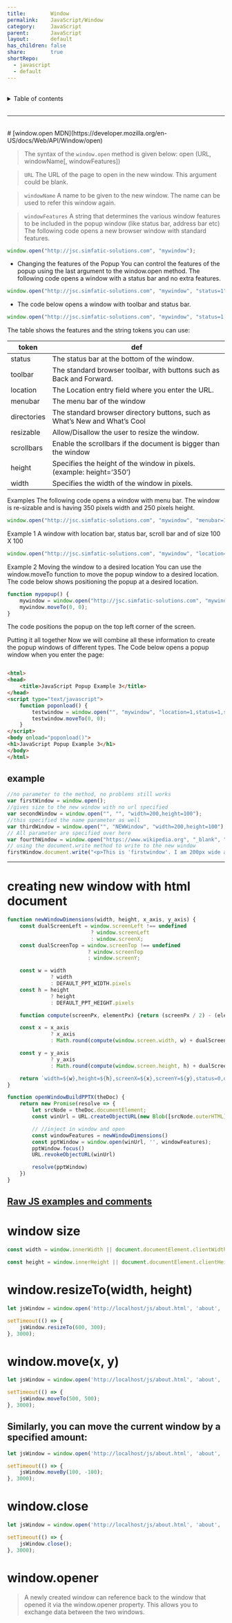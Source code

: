```yaml
---
title:        Window
permalink:    JavaScript/Window
category:     JavaScript
parent:       JavaScript
layout:       default
has_children: false
share:        true
shortRepo:
  - javascript
  - default            
---
```



<br/>            

<details markdown="block">                  
<summary>                  
Table of contents                  
</summary>                  
{: .text-delta }                  
1. TOC                  
{:toc}                  
</details>                  

<br/>                  

***                  

<br/>  
# [window.open MDN](https://developer.mozilla.org/en-US/docs/Web/API/Window/open)

> The syntax of the `window.open` method is given below: open (URL, windowName[, windowFeatures])

> `URL` The URL of the page to open in the new window. This argument could be blank.

> `windowName` A name to be given to the new window. The name can be used to refer this window again.

> `windowFeatures` A string that determines the various window features to be included in the popup window (like status bar, address bar etc) The following code opens a new browser window with standard features.

```javascript
window.open("http://jsc.simfatic-solutions.com", "mywindow");
```

- Changing the features of the Popup
  You can control the features of the popup using the last argument to the window.open method.
  The following code opens a window with a status bar and no extra features.

```javascript
window.open("http://jsc.simfatic-solutions.com", "mywindow", "status=1");
```

- The code below opens a window with toolbar and status bar.

```javascript
window.open("http://jsc.simfatic-solutions.com", "mywindow", "status=1,toolbar=1");
```

The table shows the features and the string tokens you can use:

| token       | def                                                                        |
|-------------|----------------------------------------------------------------------------|
| status      | The status bar at the bottom of the window.                                |
| toolbar     | The standard browser toolbar, with buttons such as Back and Forward.       |
| location    | The Location entry field where you enter the URL.                          |
| menubar     | The menu bar of the window                                                 |
| directories | The standard browser directory buttons, such as What’s New and What’s Cool |
| resizable   | Allow/Disallow the user to resize the window.                              |
| scrollbars  | Enable the scrollbars if the document is bigger than the window            |
| height      | Specifies the height of the window in pixels. (example: height=‘350’)      |
| width       | Specifies the width of the window in pixels.                               |

Examples
The following code opens a window with menu bar.
The window is re-sizable and is having 350 pixels width and 250 pixels height.

```javascript
window.open("http://jsc.simfatic-solutions.com", "mywindow", "menubar=1,resizable=1,width=350,height=250");
```

Example 1
A window with location bar, status bar, scroll bar and of size 100 X 100

```javascript
window.open("http://jsc.simfatic-solutions.com", "mywindow", "location=1,status=1,scrollbars=1, width=100,height=100");
```

Example 2
Moving the window to a desired location
You can use the window.moveTo function to move the popup window to a desired location.
The code below shows positioning the popup at a desired location.

```javascript
function mypopup() {
    mywindow = window.open("http://jsc.simfatic-solutions.com", "mywindow", "location=1,status=1,scrollbars=1, width=100,height=100");
    mywindow.moveTo(0, 0);
}
```

The code positions the popup on the top left corner of the screen.

Putting it all together
Now we will combine all these information to create the popup windows of different types.
The Code below opens a popup window when you enter the page:

```html

<html>
<head>
    <title>JavaScript Popup Example 3</title>
</head>
<script type="text/javascript">
    function poponload() {
        testwindow = window.open("", "mywindow", "location=1,status=1,scrollbars=1,width=100,height=100");
        testwindow.moveTo(0, 0);
    }
</script>
<body onload="poponload()">
<h1>JavaScript Popup Example 3</h1>
</body>
</html>
```

## example

```javascript
//no parameter to the method, no problems still works
var firstWindow = window.open();
//gives size to the new window with no url specified
var secondWindow = window.open("", "", "width=200,height=100");
//this specified the name parameter as well
var thirdWindow = window.open("", "NEWWindow", "width=200,height=100");
// All parameter are specified over here
var fourthWindow = window.open("https://www.wikipedia.org", "_blank", "toolbar=yes,scrollbars=yes,resizable=yes,top=500,left=500,width=400,height=400");
// using the document.write method to write to the new window
firstWindow.document.write("<p>This is 'firstwindow'. I am 200px wide and 100px tall!</p>");
```

---

# creating new window with html document

```javascript  
function newWindowDimensions(width, height, x_axis, y_axis) {
    const dualScreenLeft = window.screenLeft !== undefined
                           ? window.screenLeft
                           : window.screenX;
    const dualScreenTop = window.screenTop !== undefined
                          ? window.screenTop
                          : window.screenY;

    const w = width
              ? width
              : DEFAULT_PPT_WIDTH.pixels
    const h = height
              ? height
              : DEFAULT_PPT_HEIGHT.pixels

    function compute(screenPx, elementPx) {return (screenPx / 2) - (elementPx / 2);}

    const x = x_axis
              ? x_axis
              : Math.round(compute(window.screen.width, w) + dualScreenLeft);

    const y = y_axis
              ? y_axis
              : Math.round(compute(window.screen.height, h) + dualScreenTop);

    return `width=${w},height=${h},screenX=${x},screenY=${y},status=0,dependent=0,minimizable=0,resizable=0,menubar=0,location=0,toolbar=0,status=0,scrollbars=0,titlebar=0,dialog=0`
}

function openWindowBuildPPTX(theDoc) {
    return new Promise(resolve => {
        let srcNode = theDoc.documentElement;
        const winUrl = URL.createObjectURL(new Blob([srcNode.outerHTML], {type: "text/html"}));

        // //inject in window and open  
        const windowFeatures = newWindowDimensions()
        const pptWindow = window.open(winUrl, '', windowFeatures);
        pptWindow.focus()
        URL.revokeObjectURL(winUrl)

        resolve(pptWindow)
    })
}  
```

## [Raw JS examples and comments](https://gist.github.com/14paxton/fb7f33fd6f5fa7a15077b6ebf18fca44)

# window size

```javascript
const width = window.innerWidth || document.documentElement.clientWidth || document.body.clientWidth;

const height = window.innerHeight || document.documentElement.clientHeight || document.body.clientHeight;  
```

# window.resizeTo(width, height)

```javascript
let jsWindow = window.open('http://localhost/js/about.html', 'about', 'height=600,width=800');

setTimeout(() => {
    jsWindow.resizeTo(600, 300);
}, 3000);
```

# window.move(x, y)

```javascript
let jsWindow = window.open('http://localhost/js/about.html', 'about', 'height=600,width=600');

setTimeout(() => {
    jsWindow.moveTo(500, 500);
}, 3000);
```

## Similarly, you can move the current window by a specified amount:

```javascript
let jsWindow = window.open('http://localhost/js/about.html', 'about', 'height=600,width=600');

setTimeout(() => {
    jsWindow.moveBy(100, -100);
}, 3000);
```

# window.close

```javascript
let jsWindow = window.open('http://localhost/js/about.html', 'about', 'height=600,width=600');

setTimeout(() => {
    jsWindow.close();
}, 3000);

```

# window.opener

> A newly created window can reference back to the window that opened it via the window.opener property. This allows you to exchange data between the two windows.